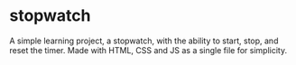 # stopwatch
A simple learning project, a stopwatch, with the ability to start, stop, and reset the timer. Made with HTML, CSS and JS as a single file for simplicity.
